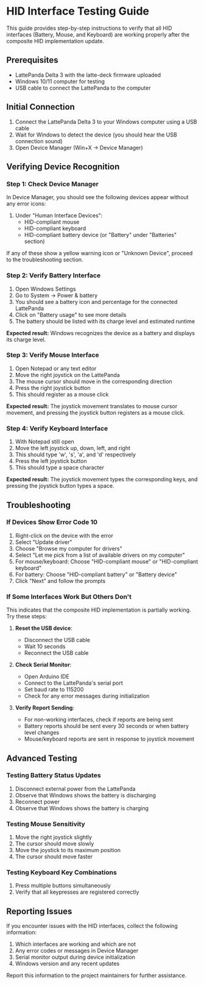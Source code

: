 # HID Interface Testing Guide

This guide provides step-by-step instructions to verify that all HID interfaces (Battery, Mouse, and Keyboard) are working properly after the composite HID implementation update.

## Prerequisites

- LattePanda Delta 3 with the latte-deck firmware uploaded
- Windows 10/11 computer for testing
- USB cable to connect the LattePanda to the computer

## Initial Connection

1. Connect the LattePanda Delta 3 to your Windows computer using a USB cable
2. Wait for Windows to detect the device (you should hear the USB connection sound)
3. Open Device Manager (Win+X → Device Manager)

## Verifying Device Recognition

### Step 1: Check Device Manager

In Device Manager, you should see the following devices appear without any error icons:

1. Under "Human Interface Devices":
   - HID-compliant mouse
   - HID-compliant keyboard
   - HID-compliant battery device (or "Battery" under "Batteries" section)

If any of these show a yellow warning icon or "Unknown Device", proceed to the troubleshooting section.

### Step 2: Verify Battery Interface

1. Open Windows Settings
2. Go to System → Power & battery
3. You should see a battery icon and percentage for the connected LattePanda
4. Click on "Battery usage" to see more details
5. The battery should be listed with its charge level and estimated runtime

**Expected result:** Windows recognizes the device as a battery and displays its charge level.

### Step 3: Verify Mouse Interface

1. Open Notepad or any text editor
2. Move the right joystick on the LattePanda
3. The mouse cursor should move in the corresponding direction
4. Press the right joystick button
5. This should register as a mouse click

**Expected result:** The joystick movement translates to mouse cursor movement, and pressing the joystick button registers as a mouse click.

### Step 4: Verify Keyboard Interface

1. With Notepad still open
2. Move the left joystick up, down, left, and right
3. This should type 'w', 's', 'a', and 'd' respectively
4. Press the left joystick button
5. This should type a space character

**Expected result:** The joystick movement types the corresponding keys, and pressing the joystick button types a space.

## Troubleshooting

### If Devices Show Error Code 10

1. Right-click on the device with the error
2. Select "Update driver"
3. Choose "Browse my computer for drivers"
4. Select "Let me pick from a list of available drivers on my computer"
5. For mouse/keyboard: Choose "HID-compliant mouse" or "HID-compliant keyboard"
6. For battery: Choose "HID-compliant battery" or "Battery device"
7. Click "Next" and follow the prompts

### If Some Interfaces Work But Others Don't

This indicates that the composite HID implementation is partially working. Try these steps:

1. **Reset the USB device**:
   - Disconnect the USB cable
   - Wait 10 seconds
   - Reconnect the USB cable

2. **Check Serial Monitor**:
   - Open Arduino IDE
   - Connect to the LattePanda's serial port
   - Set baud rate to 115200
   - Check for any error messages during initialization

3. **Verify Report Sending**:
   - For non-working interfaces, check if reports are being sent
   - Battery reports should be sent every 30 seconds or when battery level changes
   - Mouse/keyboard reports are sent in response to joystick movement

## Advanced Testing

### Testing Battery Status Updates

1. Disconnect external power from the LattePanda
2. Observe that Windows shows the battery is discharging
3. Reconnect power
4. Observe that Windows shows the battery is charging

### Testing Mouse Sensitivity

1. Move the right joystick slightly
2. The cursor should move slowly
3. Move the joystick to its maximum position
4. The cursor should move faster

### Testing Keyboard Key Combinations

1. Press multiple buttons simultaneously
2. Verify that all keypresses are registered correctly

## Reporting Issues

If you encounter issues with the HID interfaces, collect the following information:

1. Which interfaces are working and which are not
2. Any error codes or messages in Device Manager
3. Serial monitor output during device initialization
4. Windows version and any recent updates

Report this information to the project maintainers for further assistance.
